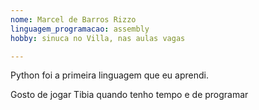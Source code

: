 ```yaml
---
nome: Marcel de Barros Rizzo
linguagem_programacao: assembly
hobby: sinuca no Villa, nas aulas vagas

---
```


Python foi a primeira linguagem que eu aprendi. 

Gosto de jogar Tibia quando tenho tempo e de programar